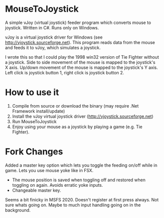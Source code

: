 MouseToJoystick
===============

A simple vJoy (virtual joystick) feeder program which converts mouse to joystick. Written in C#. Runs only on Windows.

vJoy is a virtual joystick driver for Windows (see http://vjoystick.sourceforge.net). This program reads data from the mouse and feeds it to vJoy, which simulates a joystick.

I wrote this so that I could play the 1998 win32 version of Tie Fighter without a joystick. Side to side movement of the mouse is mapped to the joystick's X axis. Up/down movement of the mouse is mapped to the joystick's Y axis. Left click is joystick button 1, right click is joystick button 2.

How to use it
=============

1. Compile from source or download the binary (may require .Net Framework install/update)
1. Install the vJoy virtual joystick driver (http://vjoystick.sourceforge.net)
1. Run MouseToJoystick
1. Enjoy using your mouse as a joystick by playing a game (e.g. Tie Fighter).

Fork Changes
============

Added a master key option which lets you toggle the feeding on/off while in game. Lets you use mouse yoke like in FSX.

- The mouse position is saved when toggling off and restored when toggling on again. Avoids erratic yoke inputs.
- Changeable master key.

Seems a bit finicky in MSFS 2020. Doesn't register at first press always. Not sure whats going on. Maybe to much input handling going on in the background.
